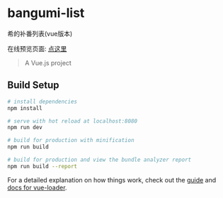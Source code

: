 # bangumi-list
希的补番列表(vue版本)

在线预览页面: [点这里](https://Mellovo.github.io/bangumi-list/bangumi-list-vue/dist)

> A Vue.js project

## Build Setup

``` bash
# install dependencies
npm install

# serve with hot reload at localhost:8080
npm run dev

# build for production with minification
npm run build

# build for production and view the bundle analyzer report
npm run build --report
```

For a detailed explanation on how things work, check out the [guide](http://vuejs-templates.github.io/webpack/) and [docs for vue-loader](http://vuejs.github.io/vue-loader).